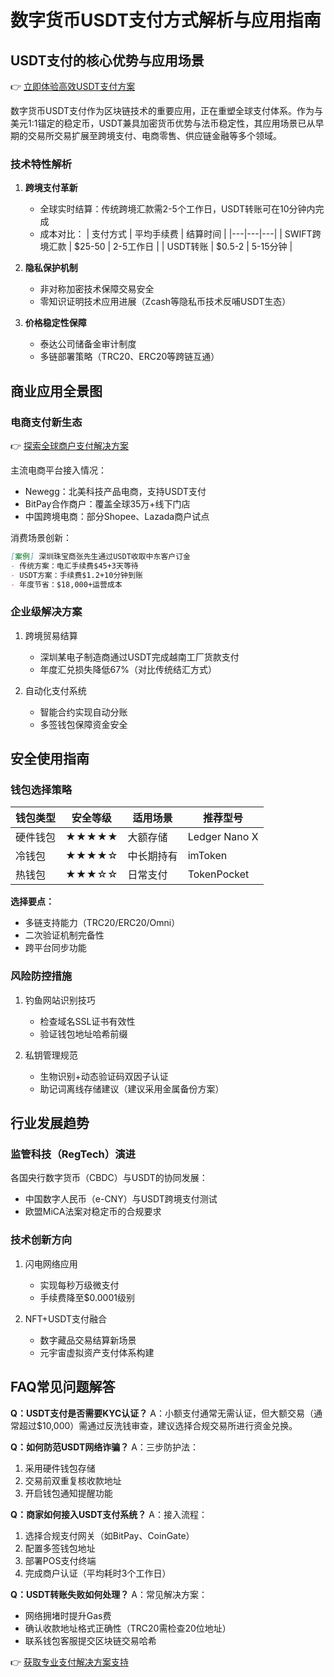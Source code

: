 # 数字货币USDT支付方式解析与应用指南

## USDT支付的核心优势与应用场景
👉 [立即体验高效USDT支付方案](https://bit.ly/okx_welcome)

数字货币USDT支付作为区块链技术的重要应用，正在重塑全球支付体系。作为与美元1:1锚定的稳定币，USDT兼具加密货币优势与法币稳定性，其应用场景已从早期的交易所交易扩展至跨境支付、电商零售、供应链金融等多个领域。

### 技术特性解析
1. **跨境支付革新**
   - 全球实时结算：传统跨境汇款需2-5个工作日，USDT转账可在10分钟内完成
   - 成本对比：
     | 支付方式 | 平均手续费 | 结算时间 |
     |---|---|---|
     | SWIFT跨境汇款 | $25-50 | 2-5工作日 |
     | USDT转账 | $0.5-2 | 5-15分钟 |

2. **隐私保护机制**
   - 非对称加密技术保障交易安全
   - 零知识证明技术应用进展（Zcash等隐私币技术反哺USDT生态）

3. **价格稳定性保障**
   - 泰达公司储备金审计制度
   - 多链部署策略（TRC20、ERC20等跨链互通）

## 商业应用全景图

### 电商支付新生态
👉 [探索全球商户支付解决方案](https://bit.ly/okx_welcome)

主流电商平台接入情况：
- Newegg：北美科技产品电商，支持USDT支付
- BitPay合作商户：覆盖全球35万+线下门店
- 中国跨境电商：部分Shopee、Lazada商户试点

消费场景创新：
```markdown
[案例] 深圳珠宝商张先生通过USDT收取中东客户订金
- 传统方案：电汇手续费$45+3天等待
- USDT方案：手续费$1.2+10分钟到账
- 年度节省：$18,000+运营成本
```

### 企业级解决方案
1. 跨境贸易结算
   - 深圳某电子制造商通过USDT完成越南工厂货款支付
   - 年度汇兑损失降低67%（对比传统结汇方式）

2. 自动化支付系统
   - 智能合约实现自动分账
   - 多签钱包保障资金安全

## 安全使用指南

### 钱包选择策略
| 钱包类型 | 安全等级 | 适用场景 | 推荐型号 |
|---|---|---|---|
| 硬件钱包 | ★★★★★ | 大额存储 | Ledger Nano X |
| 冷钱包 | ★★★★☆ | 中长期持有 | imToken |
| 热钱包 | ★★★☆☆ | 日常支付 | TokenPocket |

**选择要点：**
- 多链支持能力（TRC20/ERC20/Omni）
- 二次验证机制完备性
- 跨平台同步功能

### 风险防控措施
1. 钓鱼网站识别技巧
   - 检查域名SSL证书有效性
   - 验证钱包地址哈希前缀

2. 私钥管理规范
   - 生物识别+动态验证码双因子认证
   - 助记词离线存储建议（建议采用金属备份方案）

## 行业发展趋势

### 监管科技（RegTech）演进
各国央行数字货币（CBDC）与USDT的协同发展：
- 中国数字人民币（e-CNY）与USDT跨境支付测试
- 欧盟MiCA法案对稳定币的合规要求

### 技术创新方向
1. 闪电网络应用
   - 实现每秒万级微支付
   - 手续费降至$0.0001级别

2. NFT+USDT支付融合
   - 数字藏品交易结算新场景
   - 元宇宙虚拟资产支付体系构建

## FAQ常见问题解答

**Q：USDT支付是否需要KYC认证？**
A：小额支付通常无需认证，但大额交易（通常超过$10,000）需通过反洗钱审查，建议选择合规交易所进行资金兑换。

**Q：如何防范USDT网络诈骗？**
A：三步防护法：
1. 采用硬件钱包存储
2. 交易前双重复核收款地址
3. 开启钱包通知提醒功能

**Q：商家如何接入USDT支付系统？**
A：接入流程：
1. 选择合规支付网关（如BitPay、CoinGate）
2. 配置多签钱包地址
3. 部署POS支付终端
4. 完成商户认证（平均耗时3个工作日）

**Q：USDT转账失败如何处理？**
A：常见解决方案：
- 网络拥堵时提升Gas费
- 确认收款地址格式正确性（TRC20需检查20位地址）
- 联系钱包客服提交区块链交易哈希

👉 [获取专业支付解决方案支持](https://bit.ly/okx_welcome)